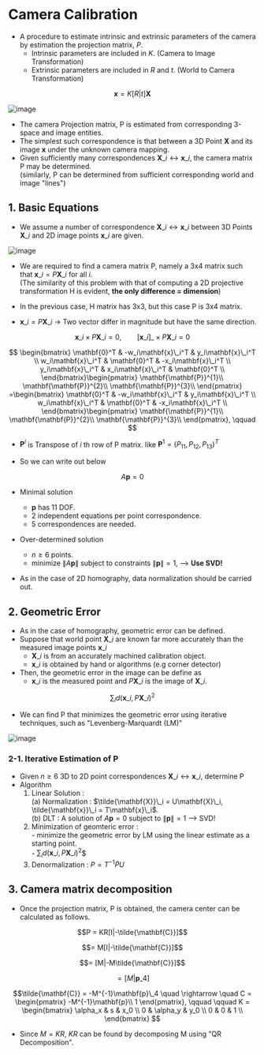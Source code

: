 # Camera Calibration

* A procedure to estimate intrinsic and extrinsic parameters of the camera by estimation the projection matrix, $P$.
  * Intrinsic parameters are included in $K$. (Camera to Image Transformation)
  * Extrinsic parameters are included in $R$ and $t$. (World to Camera Transformation)

$$\mathbf{x} = K[R|t]\mathbf{X}$$

![image](https://user-images.githubusercontent.com/60316325/232674846-642ed958-e14d-4cad-9515-da70098d817a.png)

* The camera Projection matrix, P is estimated from corresponding 3-space and image entities.
* The simplest such correspondence is that between a 3D Point $\mathbf{X}$ and its image $\mathbf{x}$ under the unknown camera mapping.
* Given sufficiently many correspondences $\mathbf{X}\_i \leftrightarrow \mathbf{x}\_i$, the camera matrix P may be determined. <br>
 (similarly, P can be determined from sufficient corresponding world and image "lines")

## 1. Basic Equations

* We assume a number of correspondence $\mathbf{X}\_i \leftrightarrow \mathbf{x}\_i$ between 3D Points $\mathbf{X}\_i$ and 2D image points $\mathbf{x}\_i$ are given.

![image](https://user-images.githubusercontent.com/60316325/232675893-c95c4a40-1a8a-437f-8674-96802e0d256f.png)

* We are required to find a camera matrix P, namely a 3x4 matrix such that $\mathbf{x}\_i = P\mathbf{X}\_i$ for all $i$. <br>
(The similarity of this problem with that of computing a 2D projective transformation H is evident, **the only difference = dimension**)
* In the previous case, H matrix has 3x3, but this case P is 3x4 matrix.

* $\mathbf{x}\_i = P\mathbf{X}\_i$ -> Two vector differ in magnitude but have the same direction.

$$\mathbf{x}\_i \times P\mathbf{X}\_i = 0, \qquad [\mathbf{x}\_i]\_{\times}P\mathbf{X}\_i = 0$$

$$ 
\begin{bmatrix}
\mathbf{0}^T & -w_i\mathbf{x}\_i^T & y_i\mathbf{x}\_i^T \\
w_i\mathbf{x}\_i^T & \mathbf{0}^T & -x_i\mathbf{x}\_i^T \\
y_i\mathbf{x}\_i^T & x_i\mathbf{x}\_i^T & \mathbf{0}^T \\ \end{bmatrix}\begin{pmatrix}
\mathbf{\mathbf{P}}^{1}\\
\mathbf{\mathbf{P}}^{2}\\
\mathbf{\mathbf{P}}^{3}\\ \end{pmatrix} =\begin{bmatrix}
\mathbf{0}^T & -w_i\mathbf{x}\_i^T & y_i\mathbf{x}\_i^T \\
w_i\mathbf{x}\_i^T & \mathbf{0}^T & -x_i\mathbf{x}\_i^T \\ \end{bmatrix}\begin{pmatrix}
\mathbf{\mathbf{P}}^{1}\\
\mathbf{\mathbf{P}}^{2}\\
\mathbf{\mathbf{P}}^{3}\\ \end{pmatrix}, \qquad 
$$

* $\mathbf{P}^i$ is Transpose of $i$ th row of P matrix. like $\mathbf{P}^1 = (P_{11}, P_{12}, P_{13})^T$

* So we can write out below

$$A\mathbf{p} = 0$$

* Minimal solution
  * $\mathbf{p}$ has 11 DOF.
  * 2 independent equations per point correspondence.
  * 5 correspondences are needed.

* Over-determined solution
  * $n\ge 6$ points.
  * minimize $\lVert A\mathbf{p} \rVert$ subject to constraints $\lVert \mathbf{p} \rVert = 1$, --> **Use SVD!** 

* As in the case of 2D homography, data normalization should be carried out.

## 2. Geometric Error

* As in the case of homography, geometric error can be defined.
* Suppose that world point $\mathbf{X}\_i$ are known far more accurately than the measured image points $\mathbf{x}\_i$
  * $\mathbf{X}\_i$ is from an accurately machined calibration object.
  * $\mathbf{x}\_i$ is obtained by hand or algorithms (e.g corner detector)
* Then, the geometric error in the image can be define as
  * $\mathbf{x}\_i$ is the measured point and $P\mathbf{X}\_i$ is the image of $\mathbf{X}\_i$.
 
$$\sum_{i}d(\mathbf{x}\_i, P\mathbf{X}\_i)^2$$

* We can find P that minimizes the geometric error using iterative techniques, such as "Levenberg-Marquardt (LM)"

![image](https://user-images.githubusercontent.com/60316325/232700969-284da0c3-28a5-4695-8dbe-c49b6a078944.png)

### 2-1. Iterative Estimation of P

* Given $n\ge 6$ 3D to 2D point correspondences $\mathbf{X}\_i \leftrightarrow \mathbf{x}\_i$, determine P
* Algorithm
  1. Linear Solution : <br>
    (a) Normalization : $\tilde{\mathbf{X}}\_i = U\mathbf{X}\_i, \tilde{\mathbf{x}}\_i = T\mathbf{x}\_i$. <br>
    (b) DLT : A solution of $A\mathbf{p} = 0$ subject to $\lVert \mathbf{p} \rVert = 1$ --> SVD!
  2. Minimization of geomteric error : <br>
    \- minimize the geometric error by LM using the linear estimate as a starting point. <br>
    \- $\sum_{i}d(\mathbf{x}\_i, P\mathbf{X}\_i)^2$$ 
  3. Denormalization : $P = T^{-1}\tilde{P}U$
  
## 3. Camera matrix decomposition
  
* Once the projection matrix, P is obtained, the camera center can be calculated as follows.

$$P = KR[I|-\tilde{\mathbf{C}}]$$

$$= M[I|-\tilde{\mathbf{C}}]$$

$$= [M|-M\tilde{\mathbf{C}}]$$

$$= [M|\mathbf{p}\_4]$$
  
$$\tilde{\mathbf{C}} = -M^{-1}\mathbf{p}\_4 \quad \rightarrow \quad C = \begin{pmatrix}
-M^{-1}\mathbf{p}\\
1 \end{pmatrix}, \qquad \qquad K = \begin{bmatrix}
\alpha_x & s & x_0 \\
0 & \alpha_y & y_0 \\
0 & 0 & 1 \\ \end{bmatrix}
$$

* Since $M = KR$, $KR$ can be found by decomposing M using "QR Decomposition".

